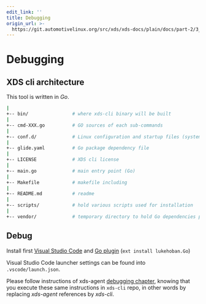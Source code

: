 ```yaml
---
edit_link: ''
title: Debugging
origin_url: >-
  https://git.automotivelinux.org/src/xds/xds-docs/plain/docs/part-2/3_xds-cli/4_debug.md?h=halibut
---
```


<!-- WARNING: This file is generated by fetch_docs.js using /home/boron/Documents/AGL/docs-webtemplate/site/_data/tocs/devguides/halibut/xds-docs-guides-devguides-book.yml -->

# Debugging

## XDS cli architecture

This tool is written in *Go*.

```bash
|
+-- bin/                # where xds-cli binary will be built
|
+-- cmd-XXX.go          # GO sources of each sub-commands
|
+-- conf.d/             # Linux configuration and startup files (systemd user service)
|
+-- glide.yaml          # Go package dependency file
|
+-- LICENSE             # XDS cli license
|
+-- main.go             # main entry point (Go)
|
+-- Makefile            # makefile including
|
+-- README.md           # readme
|
+-- scripts/            # hold various scripts used for installation
|
+-- vendor/             # temporary directory to hold Go dependencies packages
```

## Debug

Install first [Visual Studio Code](https://code.visualstudio.com/) and
[Go plugin](https://marketplace.visualstudio.com/items?itemName=lukehoban.Go)
(`ext install lukehoban.Go`)

Visual Studio Code launcher settings can be found into `.vscode/launch.json`.

Please follow instructions of xds-agent [debugging chapter](../2_xds-agent/4_debug.html#debug-xds-agent-go-code),
knowing that you execute these same instructions in `xds-cli` repo, in other words
by replacing *xds-agent* references by *xds-cli*.
